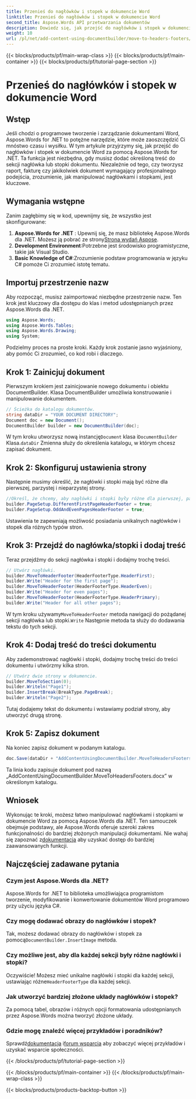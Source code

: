 ```yaml
---
title: Przenieś do nagłówków i stopek w dokumencie Word
linktitle: Przenieś do nagłówków i stopek w dokumencie Word
second_title: Aspose.Words API przetwarzania dokumentów
description: Dowiedz się, jak przejść do nagłówków i stopek w dokumencie Word za pomocą Aspose.Words dla .NET dzięki naszemu przewodnikowi krok po kroku. Udoskonal swoje umiejętności tworzenia dokumentów.
weight: 10
url: /pl/net/add-content-using-documentbuilder/move-to-headers-footers/
---
```


{{< blocks/products/pf/main-wrap-class >}}
{{< blocks/products/pf/main-container >}}
{{< blocks/products/pf/tutorial-page-section >}}

# Przenieś do nagłówków i stopek w dokumencie Word

## Wstęp

Jeśli chodzi o programowe tworzenie i zarządzanie dokumentami Word, Aspose.Words for .NET to potężne narzędzie, które może zaoszczędzić Ci mnóstwo czasu i wysiłku. W tym artykule przyjrzymy się, jak przejść do nagłówków i stopek w dokumencie Word za pomocą Aspose.Words for .NET. Ta funkcja jest niezbędna, gdy musisz dodać określoną treść do sekcji nagłówka lub stopki dokumentu. Niezależnie od tego, czy tworzysz raport, fakturę czy jakikolwiek dokument wymagający profesjonalnego podejścia, zrozumienie, jak manipulować nagłówkami i stopkami, jest kluczowe.

## Wymagania wstępne

Zanim zagłębimy się w kod, upewnijmy się, że wszystko jest skonfigurowane:

1. **Aspose.Words for .NET** : Upewnij się, że masz bibliotekę Aspose.Words dla .NET. Możesz ją pobrać ze strony[Strona wydań Aspose](https://releases.aspose.com/words/net/).
2. **Development Environment**:Potrzebne jest środowisko programistyczne, takie jak Visual Studio.
3. **Basic Knowledge of C#**:Zrozumienie podstaw programowania w języku C# pomoże Ci zrozumieć istotę tematu.

## Importuj przestrzenie nazw

Aby rozpocząć, musisz zaimportować niezbędne przestrzenie nazw. Ten krok jest kluczowy dla dostępu do klas i metod udostępnianych przez Aspose.Words dla .NET.

```csharp
using Aspose.Words;
using Aspose.Words.Tables;
using Aspose.Words.Drawing;
using System;
```

Podzielmy proces na proste kroki. Każdy krok zostanie jasno wyjaśniony, aby pomóc Ci zrozumieć, co kod robi i dlaczego.

## Krok 1: Zainicjuj dokument

Pierwszym krokiem jest zainicjowanie nowego dokumentu i obiektu DocumentBuilder. Klasa DocumentBuilder umożliwia konstruowanie i manipulowanie dokumentem.

```csharp
// Ścieżka do katalogu dokumentów.
string dataDir = "YOUR DOCUMENT DIRECTORY";
Document doc = new Document();
DocumentBuilder builder = new DocumentBuilder(doc);
```

 W tym kroku utworzysz nową instancję`Document` klasa i`DocumentBuilder` Klasa.`dataDir` Zmienna służy do określenia katalogu, w którym chcesz zapisać dokument.

## Krok 2: Skonfiguruj ustawienia strony

Następnie musimy określić, że nagłówki i stopki mają być różne dla pierwszej, parzystej i nieparzystej strony.

```csharp
//Określ, że chcemy, aby nagłówki i stopki były różne dla pierwszej, parzystej i nieparzystej strony.
builder.PageSetup.DifferentFirstPageHeaderFooter = true;
builder.PageSetup.OddAndEvenPagesHeaderFooter = true;
```

Ustawienia te zapewniają możliwość posiadania unikalnych nagłówków i stopek dla różnych typów stron.

## Krok 3: Przejdź do nagłówka/stopki i dodaj treść

Teraz przejdźmy do sekcji nagłówka i stopki i dodajmy trochę treści.

```csharp
// Utwórz nagłówki.
builder.MoveToHeaderFooter(HeaderFooterType.HeaderFirst);
builder.Write("Header for the first page");
builder.MoveToHeaderFooter(HeaderFooterType.HeaderEven);
builder.Write("Header for even pages");
builder.MoveToHeaderFooter(HeaderFooterType.HeaderPrimary);
builder.Write("Header for all other pages");
```

 W tym kroku używamy`MoveToHeaderFooter` metoda nawigacji do pożądanej sekcji nagłówka lub stopki.`Write` Następnie metoda ta służy do dodawania tekstu do tych sekcji.

## Krok 4: Dodaj treść do treści dokumentu

Aby zademonstrować nagłówki i stopki, dodajmy trochę treści do treści dokumentu i utwórzmy kilka stron.

```csharp
// Utwórz dwie strony w dokumencie.
builder.MoveToSection(0);
builder.Writeln("Page1");
builder.InsertBreak(BreakType.PageBreak);
builder.Writeln("Page2");
```

Tutaj dodajemy tekst do dokumentu i wstawiamy podział strony, aby utworzyć drugą stronę.

## Krok 5: Zapisz dokument

Na koniec zapisz dokument w podanym katalogu.

```csharp
doc.Save(dataDir + "AddContentUsingDocumentBuilder.MoveToHeadersFooters.docx");
```

Ta linia kodu zapisuje dokument pod nazwą „AddContentUsingDocumentBuilder.MoveToHeadersFooters.docx” w określonym katalogu.

## Wniosek

 Wykonując te kroki, możesz łatwo manipulować nagłówkami i stopkami w dokumencie Word za pomocą Aspose.Words dla .NET. Ten samouczek obejmuje podstawy, ale Aspose.Words oferuje szeroki zakres funkcjonalności do bardziej złożonych manipulacji dokumentami. Nie wahaj się zapoznać z[dokumentacja](https://reference.aspose.com/words/net/) aby uzyskać dostęp do bardziej zaawansowanych funkcji.

## Najczęściej zadawane pytania

### Czym jest Aspose.Words dla .NET?
Aspose.Words for .NET to biblioteka umożliwiająca programistom tworzenie, modyfikowanie i konwertowanie dokumentów Word programowo przy użyciu języka C#.

### Czy mogę dodawać obrazy do nagłówków i stopek?
 Tak, możesz dodawać obrazy do nagłówków i stopek za pomocą`DocumentBuilder.InsertImage` metoda.

### Czy możliwe jest, aby dla każdej sekcji były różne nagłówki i stopki?
 Oczywiście! Możesz mieć unikalne nagłówki i stopki dla każdej sekcji, ustawiając różne`HeaderFooterType` dla każdej sekcji.

### Jak utworzyć bardziej złożone układy nagłówków i stopek?
Za pomocą tabel, obrazów i różnych opcji formatowania udostępnianych przez Aspose.Words można tworzyć złożone układy.

### Gdzie mogę znaleźć więcej przykładów i poradników?
 Sprawdź[dokumentacja](https://reference.aspose.com/words/net/) i[forum wsparcia](https://forum.aspose.com/c/words/8) aby zobaczyć więcej przykładów i uzyskać wsparcie społeczności.

{{< /blocks/products/pf/tutorial-page-section >}}

{{< /blocks/products/pf/main-container >}}
{{< /blocks/products/pf/main-wrap-class >}}

{{< blocks/products/products-backtop-button >}}
